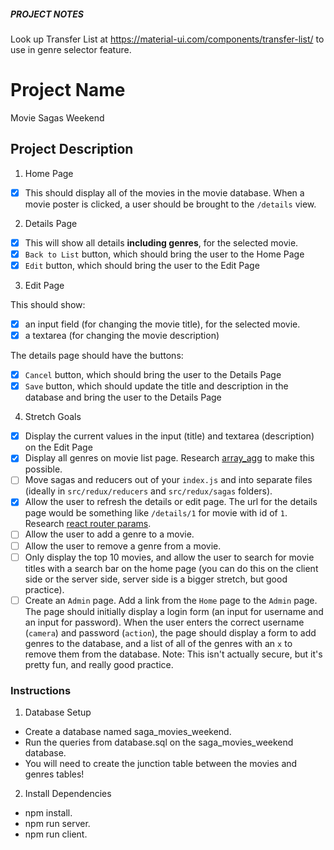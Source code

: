 ##### PROJECT NOTES #####

Look up Transfer List at https://material-ui.com/components/transfer-list/ 
to use in genre selector feature.

# Project Name

Movie Sagas Weekend

## Project Description

1. Home Page
- [x] This should display all of the movies in the movie database. When a movie poster is clicked, a user should be brought to the `/details` view.

2. Details Page

- [x] This will show all details **including genres**, for the selected movie.
- [x] `Back to List` button, which should bring the user to the Home Page
- [x] `Edit` button, which should bring the user to the Edit Page

3. Edit Page

This should show:
- [x] an input field (for changing the movie title), for the selected movie.
- [x] a textarea (for changing the movie description)

The details page should have the buttons:
- [x] `Cancel` button, which should bring the user to the Details Page
- [x] `Save` button, which should update the title and description in the database and bring the user to the Details Page

4. Stretch Goals

- [x] Display the current values in the input (title) and textarea (description) on the Edit Page
- [x] Display all genres on movie list page. Research [array_agg](https://stackoverflow.com/questions/43458174/how-to-save-and-return-javascript-object-with-subarray-in-normalized-sql) to make this possible.
- [ ] Move sagas and reducers out of your `index.js` and into separate files (ideally in `src/redux/reducers` and `src/redux/sagas` folders).
- [x] Allow the user to refresh the details or edit page. The url for the details page would be something like `/details/1` for movie with id of `1`. Research [react router params](https://reacttraining.com/react-router/web/example/url-params).
- [ ] Allow the user to add a genre to a movie.
- [ ] Allow the user to remove a genre from a movie.
- [ ] Only display the top 10 movies, and allow the user to search for movie titles with a search bar on the home page (you can do this on the client side or the server side, server side is a bigger stretch, but good practice).
- [ ] Create an `Admin` page. Add a link from the `Home` page to the `Admin` page. The page should initially display a login form (an input for username and an input for password). When the user enters the correct username (`camera`) and password (`action`), the page should display a form to add genres to the database, and a list of all of the genres with an `x` to remove them from the database. Note: This isn't actually secure, but it's pretty fun, and really good practice.

### Instructions

1. Database Setup

- Create a database named saga_movies_weekend.
- Run the queries from database.sql on the saga_movies_weekend database.
- You will need to create the junction table between the movies and genres tables!

2. Install Dependencies

- npm install.
- npm run server.
- npm run client.